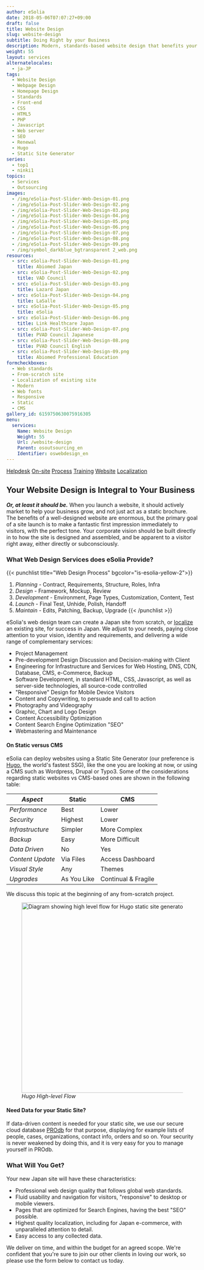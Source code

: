 ```yaml
---
author: eSolia
date: 2018-05-06T07:07:27+09:00
draft: false
title: Website Design
slug: website-design
subtitle: Doing Right by your Business
description: Modern, standards-based website design that benefits your business, whether starting from zero, or localizing an existing website. - from eSolia Inc.
weight: 55
layout: services
alternatelocales:
  - ja-JP
tags:
  - Website Design
  - Webpage Design
  - Homepage Design
  - Standards
  - Front-end
  - CSS
  - HTML5
  - PHP
  - Javascript
  - Web server
  - SEO
  - Renewal
  - Hugo
  - Static Site Generator
series:
  - top1
  - ninki1
topics:
  - Services
  - Outsourcing
images:
  - /img/eSolia-Post-Slider-Web-Design-01.png
  - /img/eSolia-Post-Slider-Web-Design-02.png
  - /img/eSolia-Post-Slider-Web-Design-03.png
  - /img/eSolia-Post-Slider-Web-Design-04.png
  - /img/eSolia-Post-Slider-Web-Design-05.png
  - /img/eSolia-Post-Slider-Web-Design-06.png
  - /img/eSolia-Post-Slider-Web-Design-07.png
  - /img/eSolia-Post-Slider-Web-Design-08.png
  - /img/eSolia-Post-Slider-Web-Design-09.png  
  - /img/symbol_darkblue_bgtransparent 2_web.png
resources:
  - src: eSolia-Post-Slider-Web-Design-01.png
    title: Abiomed Japan
  - src: eSolia-Post-Slider-Web-Design-02.png
    title: VAD Council
  - src: eSolia-Post-Slider-Web-Design-03.png
    title: Lazard Japan
  - src: eSolia-Post-Slider-Web-Design-04.png
    title: LaSalle
  - src: eSolia-Post-Slider-Web-Design-05.png
    title: eSolia
  - src: eSolia-Post-Slider-Web-Design-06.png
    title: Link Healthcare Japan
  - src: eSolia-Post-Slider-Web-Design-07.png
    title: PVAD Council Japanese
  - src: eSolia-Post-Slider-Web-Design-08.png
    title: PVAD Council English
  - src: eSolia-Post-Slider-Web-Design-09.png
    title: Abiomed Professional Education
formcheckboxes:
  - Web standards
  - From-scratch site
  - Localization of existing site
  - Modern
  - Web fonts
  - Responsive
  - Static
  - CMS
gallery_id: 6159750630075916305
menu:
  services:
    Name: Website Design
    Weight: 55
    Url: /website-design
    Parent: osoutsourcing_en
    Identifier: oswebdesign_en
---
```


<div class="buttons has-addons is-hidden-tablet">
  <a class="button" href="/outsourcing"><span class="icon"><i class="fas fa-anchor"></i></span></a>
  <a class="button" href="/helpdesk">Helpdesk</a>
  <a class="button" href="/on-site">On-site</a>
  <a class="button" href="/process">Process</a>
  <a class="button" href="/training">Training</a>
  <a class="button is-active" href="/website-design">Website</a>
  <a class="button" href="/localization">Localization</a>
</div>

## Your Website Design is Integral to Your Business

**_Or, at least it should be._** When you launch a website, it should actively market to help your business grow, and not just act as a static brochure. The benefits of a well-designed website are enormous, but the primary goal of a site launch is to make a fantastic first impression immediately to visitors, with the perfect tone. Your corporate vision should be built directly in to how the site is designed and assembled, and be apparent to a visitor right away, either directly or subconsciously.

### What Web Design Services does eSolia Provide?

{{< punchlist title="Web Design Process" bgcolor="is-esolia-yellow-2">}}
1. _Planning_ - Contract, Requirements, Structure, Roles, Infra
1. _Design_ - Framework, Mockup, Review
1. _Development_ - Environment, Page Types, Customization, Content, Test
1. _Launch_ - Final Test, Unhide, Polish, Handoff
1. _Maintain_ - Edits, Patching, Backup, Upgrade
{{< /punchlist >}}

eSolia's web design team can create a Japan site from scratch, or [localize](/localization) an existing site, for success in Japan. We adjust to your needs, paying close attention to your vision, identity and requirements, and delivering a wide range of complementary services:

* Project Management
* Pre-development Design Discussion and Decision-making with Client
* Engineering for Infrastructure and Services for Web Hosting, DNS, CDN, Database, CMS, e-Commerce, Backup
* Software Development, in standard HTML, CSS, Javascript, as well as server-side technologies, all source-code controlled
* "Responsive" Design for Mobile Device Visitors
* Content and Copywriting, to persuade and call to action
* Photography and Videography
* Graphic, Chart and Logo Design
* Content Accessibility Optimization
* Content Search Engine Optimization "SEO"
* Webmastering and Maintenance

#### On Static versus CMS

eSolia can deploy websites using a Static Site Generator (our preference is [Hugo](https://gohugo.io/), the world's fastest SSG), like the one you are looking at now, or using a CMS such as Wordpress, Drupal or Typo3. Some of the considerations regarding static websites vs CMS-based ones are shown in the following table:

_Aspect_  |Static    | CMS
----------|----------|------
_Performance_    |Best       |Lower
_Security_       |Highest    |Lower
_Infrastructure_       |Simpler    |More Complex
_Backup_     |Easy     |More Difficult
_Data Driven_  |No     |Yes
_Content Update_  |Via Files    |Access Dashboard
_Visual Style_   |Any    |Themes
_Upgrades_    |As You Like   |Continual & Fragile

We discuss this topic at the beginning of any from-scratch project.

<figure class="">
<img class="" width="500" data-caption="Hugo High-level flow" alt="Diagram showing high level flow for Hugo static site generator" src="/img/eSolia-Post-Hugo-Flow-en.png" >
<figcaption><em>Hugo High-level Flow</em></figcaption>
</figure>

#### Need Data for your Static Site? 

If data-driven content is needed for your static site, we use our secure cloud database [PROdb](/prodb) for that purpose, displaying for example lists of people, cases, organizations, contact info, orders and so on. Your security is never weakened by doing this, and it is very easy for you to manage yourself in PROdb. 

### What Will You Get?

Your new Japan site will have these characteristics:

* Professional web design quality that follows global web standards.
* Fluid usability and navigation for visitors, "responsive" to desktop or mobile viewers.
* Pages that are optimized for Search Engines, having the best "SEO" possible.
* Highest quality localization, including for Japan e-commerce, with unparalleled attention to detail.  
* Easy access to any collected data.

We deliver on time, and within the budget for an agreed scope. We're confident that you're sure to join our other clients in loving our work, so please use the form below to contact us today.
